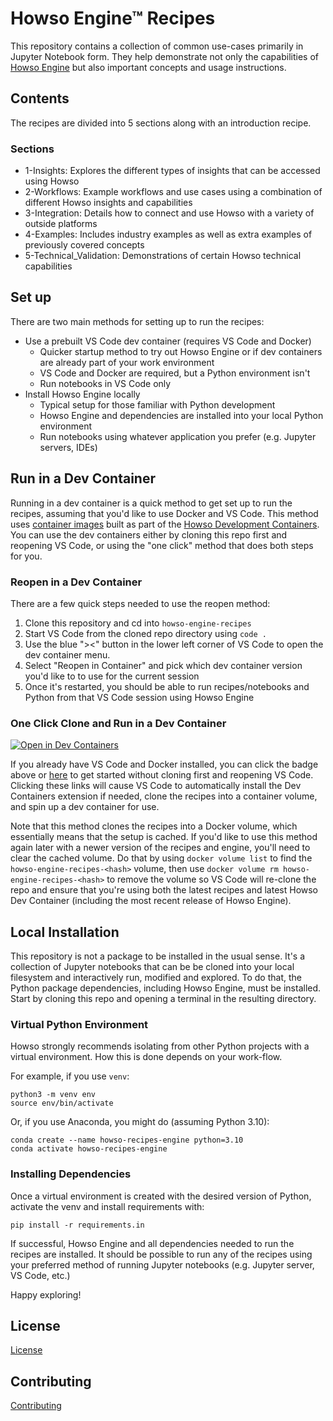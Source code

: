 # Howso Engine&trade; Recipes

This repository contains a collection of common use-cases primarily in Jupyter
Notebook form. They help demonstrate not only the capabilities of
[Howso Engine](https://github.com/howsoai/howso-engine) but also 
important concepts and usage instructions.

## Contents

The recipes are divided into 5 sections along with an introduction recipe.

### Sections
- 1-Insights: Explores the different types of insights that can be accessed using Howso
- 2-Workflows: Example workflows and use cases using a combination of different Howso insights and capabilities
- 3-Integration: Details how to connect and use Howso with a variety of outside platforms
- 4-Examples: Includes industry examples as well as extra examples of previously covered concepts
- 5-Technical_Validation: Demonstrations of certain Howso technical capabilities

## Set up

There are two main methods for setting up to run the recipes:
- Use a prebuilt VS Code dev container (requires VS Code and Docker)
  - Quicker startup method to try out Howso Engine or if dev containers are already part of your work environment
  - VS Code and Docker are required, but a Python environment isn't 
  - Run notebooks in VS Code only
- Install Howso Engine locally
  - Typical setup for those familiar with Python development
  - Howso Engine and dependencies are installed into your local Python environment
  - Run notebooks using whatever application you prefer (e.g. Jupyter servers, IDEs)

## Run in a Dev Container
Running in a dev container is a quick method to get set up to run the recipes,
assuming that you'd like to use Docker and VS Code. This method uses 
[container images](https://github.com/howsoai/howso-devcontainers/pkgs/container/howso)
built as part of the [Howso Development Containers](https://github.com/howsoai/howso-devcontainers).
You can use the dev containers
either by cloning this repo first and reopening VS Code, or using the "one click"
method that does both steps for you.

### Reopen in a Dev Container
There are a few quick steps needed to use the reopen method:
1. Clone this repository and cd into `howso-engine-recipes`
1. Start VS Code from the cloned repo directory using `code .`
1. Use the blue "><" button in the lower left corner of VS Code to open the dev container menu.
1. Select "Reopen in Container" and pick which dev container version you'd like to to use for the current session
1. Once it's restarted, you should be able to run recipes/notebooks and Python from that VS Code session using Howso Engine

### One Click Clone and Run in a Dev Container
[![Open in Dev Containers](https://img.shields.io/static/v1?label=Dev%20Containers&message=Open&color=blue&logo=visualstudiocode)](https://vscode.dev/redirect?url=vscode://ms-vscode-remote.remote-containers/cloneInVolume?url=https://github.com/howsoai/howso-engine-recipes)

If you already have VS Code and Docker installed, you can click the badge above
or [here](https://vscode.dev/redirect?url=vscode://ms-vscode-remote.remote-containers/cloneInVolume?url=https://github.com/howsoai/howso-engine-recipes) 
to get started without cloning first and reopening VS Code. Clicking these links
will cause VS Code to automatically install the Dev Containers extension if
needed, clone the recipes into a container volume, and spin up a dev container
for use.

Note that this method clones the recipes into a Docker volume, which essentially
means that the setup is cached. If you'd like to use this method again later with
a newer version of the recipes and engine, you'll need to clear the cached volume.
Do that by using `docker volume list` to find the
`howso-engine-recipes-<hash>` volume, then use 
`docker volume rm howso-engine-recipes-<hash>` to remove the volume so VS Code
 will re-clone the repo and ensure that you're using both the latest recipes and
 latest Howso Dev Container (including the most recent release of Howso
 Engine).

## Local Installation

This repository is not a package to be installed in the usual sense. It's a
collection of Jupyter notebooks that can be be cloned into your local filesystem
and interactively run, modified and explored. To do that, the Python package
dependencies, including Howso Engine, must be installed. Start by cloning this
repo and opening a terminal in the resulting directory.

### Virtual Python Environment

Howso strongly recommends isolating from other Python projects with a
virtual environment. How this is done depends on your work-flow.

For example, if you use `venv`:

    python3 -m venv env
    source env/bin/activate

Or, if you use Anaconda, you might do (assuming Python 3.10):

    conda create --name howso-recipes-engine python=3.10
    conda activate howso-recipes-engine


### Installing Dependencies

Once a virtual environment is created with the desired version of Python,
activate the venv and install requirements with:

    pip install -r requirements.in

If successful, Howso Engine and all dependencies needed to run the recipes are
installed. It should be possible to run any of the recipes using your preferred
method of running Jupyter notebooks (e.g. Jupyter server, VS Code, etc.)

Happy exploring!

## License

[License](LICENSE.txt)

## Contributing

[Contributing](CONTRIBUTING.md)